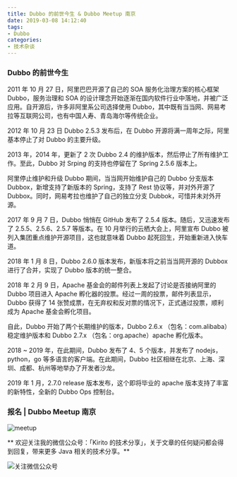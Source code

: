 ```yaml
---
title: Dubbo 的前世今生 & Dubbo Meetup 南京
date: 2019-03-08 14:12:40
tags:
- Dubbo
categories:
- 技术杂谈
---
```


### Dubbo 的前世今生

2011 年 10 月 27 日，阿里巴巴开源了自己的 SOA 服务化治理方案的核心框架 Dubbo，服务治理和 SOA 的设计理念开始逐渐在国内软件行业中落地，并被广泛应用。自开源后，许多非阿里系公司选择使用 Dubbo，其中既有当当网、网易考拉等互联网公司，也有中国人寿、青岛海尔等传统企业。

<!-- more -->

2012 年 10 月 23 日 Dubbo 2.5.3 发布后，在 Dubbo 开源将满一周年之际，阿里基本停止了对 Dubbo 的主要升级。

2013 年，2014 年，更新了 2 次 Dubbo 2.4 的维护版本，然后停止了所有维护工作。至此，Dubbo 对 Srping 的支持也停留在了 Spring 2.5.6 版本上。

阿里停止维护和升级 Dubbo 期间，当当网开始维护自己的 Dubbo 分支版本 Dubbox，新增支持了新版本的 Spring，支持了 Rest 协议等，并对外开源了 Dubbox。同时，网易考拉也维护了自己的独立分支 Dubbok，可惜并未对外开源。

2017 年 9 月 7 日，Dubbo 悄悄在 GitHub 发布了 2.5.4 版本。随后，又迅速发布了 2.5.5、2.5.6、2.5.7 等版本。在 10 月举行的云栖大会上，阿里宣布 Dubbo 被列入集团重点维护开源项目，这也就意味着 Dubbo 起死回生，开始重新进入快车道。

2018 年 1 月 8 日，Dubbo 2.6.0 版本发布，新版本将之前当当网开源的 Dubbox 进行了合并，实现了 Dubbo 版本的统一整合。

2018 年 2 月 9 日，Apache 基金会的邮件列表上发起了讨论是否接纳阿里的 Dubbo 项目进入 Apache 孵化器的投票。经过一周的投票，邮件列表显示，Dubbo 获得了 14 张赞成票，在无弃权和反对票的情况下，正式通过投票，顺利成为 Apache 基金会孵化项目。

自此，Dubbo 开始了两个长期维护的版本，Dubbo 2.6.x （包名：com.alibaba）稳定维护版本和 Dubbo 2.7.x （包名：org.apache）apache 孵化版本。

2018 ~ 2019 年，在此期间，Dubbo 发布了 4、5 个版本，并发布了 nodejs，python，go 等多语言的客户端。在此期间，Dubbo 社区相继在北京、上海、深圳、成都、杭州等地举办了开发者沙龙。

2019 年 1 月，2.7.0 release 版本发布，这个即将毕业的 apache 版本支持了丰富的新特性，全新的 Dubbo Ops 控制台。

### 报名 | Dubbo Meetup 南京

![meetup](http://kirito.iocoder.cn/640.jpeg)



** 欢迎关注我的微信公众号：「Kirito 的技术分享」，关于文章的任何疑问都会得到回复，带来更多 Java 相关的技术分享。**

![关注微信公众号](http://kirito.iocoder.cn/qrcode_for_gh_c06057be7960_258%20%281%29.jpg)
